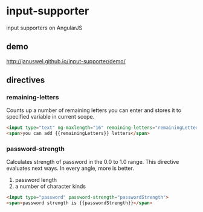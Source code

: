 # input-supporter
input supporters on AngularJS

demo
----

http://januswel.github.io/input-supporter/demo/


directives
----------

### remaining-letters

Counts up a number of remaining letters you can enter and stores it to
specified variable in current scope.

```html
<input type="text" ng-maxlength="16" remaining-letters="remainingLetters">
<span>you can add {{remainingLetters}} letters</span>
```

### password-strength

Calculates strength of password in the 0.0 to 1.0 range. This directive
evaluates next ways. In every angle, more is better.

1. password length
2. a number of character kinds

```html
<input type="password" password-strength="passwordStrength">
<span>password strength is {{passwordStrength}}</span>
```

